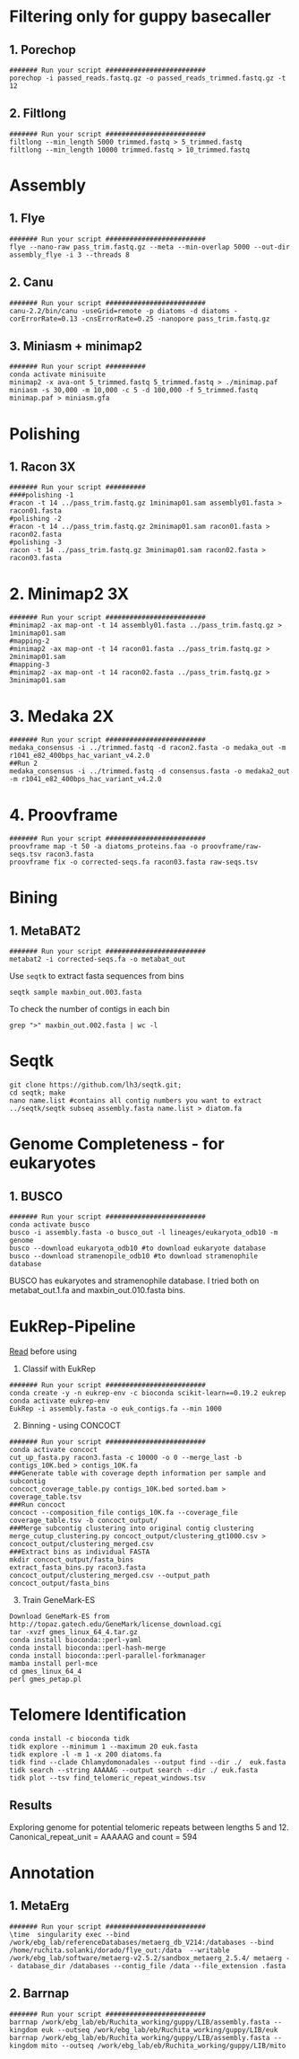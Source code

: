 # Filtering only for guppy basecaller
## 1. Porechop
```
####### Run your script #########################
porechop -i passed_reads.fastq.gz -o passed_reads_trimmed.fastq.gz -t 12
```
## 2. Filtlong
```
####### Run your script #########################
filtlong --min_length 5000 trimmed.fastq > 5_trimmed.fastq
filtlong --min_length 10000 trimmed.fastq > 10_trimmed.fastq
```
# Assembly
## 1. Flye
```
####### Run your script #########################
flye --nano-raw pass_trim.fastq.gz --meta --min-overlap 5000 --out-dir assembly_flye -i 3 --threads 8
```
## 2. Canu
```
####### Run your script #########################
canu-2.2/bin/canu -useGrid=remote -p diatoms -d diatoms -corErrorRate=0.13 -cnsErrorRate=0.25 -nanopore pass_trim.fastq.gz
```
## 3. Miniasm + minimap2
```
####### Run your script ##########
conda activate minisuite
minimap2 -x ava-ont 5_trimmed.fastq 5_trimmed.fastq > ./minimap.paf
miniasm -s 30,000 -m 10,000 -c 5 -d 100,000 -f 5_trimmed.fastq minimap.paf > miniasm.gfa
```
# Polishing
## 1. Racon 3X
```
####### Run your script ##########
####polishing -1
#racon -t 14 ../pass_trim.fastq.gz 1minimap01.sam assembly01.fasta > racon01.fasta
#polishing -2
#racon -t 14 ../pass_trim.fastq.gz 2minimap01.sam racon01.fasta > racon02.fasta
#polishing -3
racon -t 14 ../pass_trim.fastq.gz 3minimap01.sam racon02.fasta > racon03.fasta
```
# 2. Minimap2 3X
```
####### Run your script #########################
#minimap2 -ax map-ont -t 14 assembly01.fasta ../pass_trim.fastq.gz > 1minimap01.sam
#mapping-2
#minimap2 -ax map-ont -t 14 racon01.fasta ../pass_trim.fastq.gz > 2minimap01.sam
#mapping-3
#minimap2 -ax map-ont -t 14 racon02.fasta ../pass_trim.fastq.gz > 3minimap01.sam
```
# 3. Medaka 2X
```
####### Run your script #########################
medaka_consensus -i ../trimmed.fastq -d racon2.fasta -o medaka_out -m r1041_e82_400bps_hac_variant_v4.2.0
##Run 2
medaka_consensus -i ../trimmed.fastq -d consensus.fasta -o medaka2_out -m r1041_e82_400bps_hac_variant_v4.2.0
```

# 4. Proovframe
```
####### Run your script #########################
proovframe map -t 50 -a diatoms_proteins.faa -o proovframe/raw-seqs.tsv racon3.fasta
proovframe fix -o corrected-seqs.fa racon03.fasta raw-seqs.tsv
```
# Bining 
## 1. MetaBAT2
```
####### Run your script #########################
metabat2 -i corrected-seqs.fa -o metabat_out
```
Use ```seqtk``` to extract fasta sequences from bins
```
seqtk sample maxbin_out.003.fasta 
```
To check the number of contigs in each bin
```
grep ">" maxbin_out.002.fasta | wc -l
```
# Seqtk
```
git clone https://github.com/lh3/seqtk.git;
cd seqtk; make
nano name.list #contains all contig numbers you want to extract
../seqtk/seqtk subseq assembly.fasta name.list > diatom.fa
```
# Genome Completeness - for eukaryotes
## 1. BUSCO
```
####### Run your script #########################
conda activate busco
busco -i assembly.fasta -o busco_out -l lineages/eukaryota_odb10 -m genome
busco --download eukaryota_odb10 #to download eukaryote database
busco --download stramenopile_odb10 #to download stramenophile database
```
BUSCO has eukaryotes and stramenophile database. I tried both on metabat_out.1.fa and maxbin_out.010.fasta bins. 
# EukRep-Pipeline 
[Read](https://github.com/patrickwest/EukRep_Pipeline) before using 
1. Classif with EukRep
```
####### Run your script #########################
conda create -y -n eukrep-env -c bioconda scikit-learn==0.19.2 eukrep
conda activate eukrep-env
EukRep -i assembly.fasta -o euk_contigs.fa --min 1000
```
2. Binning - using CONCOCT
```
####### Run your script #########################
conda activate concoct
cut_up_fasta.py racon3.fasta -c 10000 -o 0 --merge_last -b contigs_10K.bed > contigs_10K.fa
###Generate table with coverage depth information per sample and subcontig
concoct_coverage_table.py contigs_10K.bed sorted.bam > coverage_table.tsv
###Run concoct
concoct --composition_file contigs_10K.fa --coverage_file coverage_table.tsv -b concoct_output/
###Merge subcontig clustering into original contig clustering
merge_cutup_clustering.py concoct_output/clustering_gt1000.csv > concoct_output/clustering_merged.csv
###Extract bins as individual FASTA
mkdir concoct_output/fasta_bins
extract_fasta_bins.py racon3.fasta concoct_output/clustering_merged.csv --output_path concoct_output/fasta_bins
```
3. Train GeneMark-ES
```
Download GeneMark-ES from http://topaz.gatech.edu/GeneMark/license_download.cgi
tar -xvzf gmes_linux_64_4.tar.gz
conda install bioconda::perl-yaml
conda install bioconda::perl-hash-merge
conda install bioconda::perl-parallel-forkmanager
mamba install perl-mce
cd gmes_linux_64_4
perl gmes_petap.pl
```
# Telomere Identification
```
conda install -c bioconda tidk
tidk explore --minimum 1 --maximum 20 euk.fasta
tidk explore -l -m 1 -x 200 diatoms.fa
tidk find --clade Chlamydomonadales --output find --dir ./  euk.fasta
tidk search --string AAAAAG --output search --dir ./ euk.fasta
tidk plot --tsv find_telomeric_repeat_windows.tsv
```
## Results
Exploring genome for potential telomeric repeats between lengths 5 and 12. Canonical_repeat_unit	= AAAAAG	and count = 594
# Annotation
## 1. MetaErg 
```
####### Run your script #########################
\time  singularity exec --bind /work/ebg_lab/referenceDatabases/metaerg_db_V214:/databases --bind /home/ruchita.solanki/dorado/flye_out:/data  --writable /work/ebg_lab/software/metaerg-v2.5.2/sandbox_metaerg_2.5.4/ metaerg -- database_dir /databases --contig_file /data --file_extension .fasta
```
## 2. Barrnap
```
####### Run your script #########################
barrnap /work/ebg_lab/eb/Ruchita_working/guppy/LIB/assembly.fasta --kingdom euk --outseq /work/ebg_lab/eb/Ruchita_working/guppy/LIB/euk
barrnap /work/ebg_lab/eb/Ruchita_working/guppy/LIB/assembly.fasta --kingdom mito --outseq /work/ebg_lab/eb/Ruchita_working/guppy/LIB/mito
```
